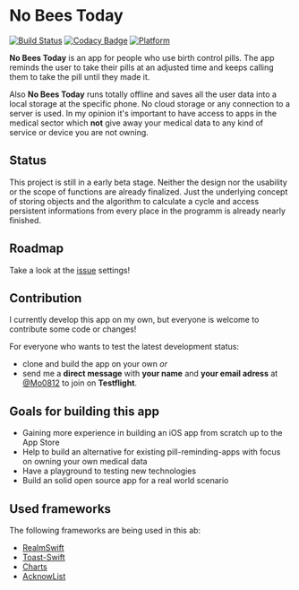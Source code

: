 # No Bees Today

[![Build Status](https://travis-ci.org/Mo0812/nobeestoday2.svg?branch=master)](https://travis-ci.org/Mo0812/nobeestoday2)
[![Codacy Badge](https://api.codacy.com/project/badge/Grade/323bf6ebf36d44de8b004f42fca7539c)](https://www.codacy.com/app/Mo0812/nobeestoday2?utm_source=github.com&amp;utm_medium=referral&amp;utm_content=Mo0812/nobeestoday2&amp;utm_campaign=Badge_Grade)
[![Platform](https://img.shields.io/badge/platform-ios-lightgrey.svg)]()

**No Bees Today** is an app for people who use birth control pills. The app reminds the user to take their pills at an adjusted time and keeps calling them to take the pill until they made it.

Also **No Bees Today** runs totally offline and saves all the user data into a local storage at the specific phone. No cloud storage or any connection to a server is used. In my opinion it's important to have access to apps in the medical sector which **not** give away your medical data to any kind of service or device you are not owning.

## Status

This project is still in a early beta stage. Neither the design nor the usability or the scope of functions are already finalized. Just the underlying concept of storing objects and the algorithm to calculate a cycle and access persistent informations from every place in the programm is already nearly finished.

## Roadmap

Take a look at the [issue](https://github.com/Mo0812/nobeestoday2/issues) settings!

## Contribution

I currently develop this app on my own, but everyone is welcome to contribute some code or changes! 

For everyone who wants to test the latest development status:
* clone and build the app on your own *or*
* send me a **direct message** with **your name** and **your email adress** at [@Mo0812](https://twitter.com/Mo0812) to join on **Testflight**.

## Goals for building this app

* Gaining more experience in building an iOS app from scratch up to the App Store
* Help to build an alternative for existing pill-reminding-apps with focus on owning your own medical data
* Have a playground to testing new technologies
* Build an solid open source app for a real world scenario

## Used frameworks

The following frameworks are being used in this ab:
* [RealmSwift](https://github.com/realm/realm-cocoa/tree/master/RealmSwift)
* [Toast-Swift](https://github.com/scalessec/Toast-Swift)
* [Charts](https://github.com/danielgindi/Charts)
* [AcknowList](https://github.com/vtourraine/AcknowList)
